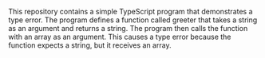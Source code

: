 This repository contains a simple TypeScript program that demonstrates a type error. The program defines a function called greeter that takes a string as an argument and returns a string. The program then calls the function with an array as an argument. This causes a type error because the function expects a string, but it receives an array.